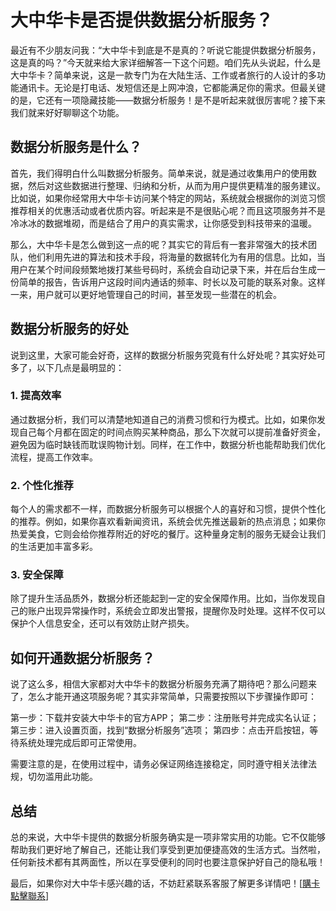 # 大中华卡是否提供数据分析服务？

最近有不少朋友问我：“大中华卡到底是不是真的？听说它能提供数据分析服务，这是真的吗？”今天就来给大家详细解答一下这个问题。咱们先从头说起，什么是大中华卡？简单来说，这是一款专门为在大陆生活、工作或者旅行的人设计的多功能通讯卡。无论是打电话、发短信还是上网冲浪，它都能满足你的需求。但最关键的是，它还有一项隐藏技能——数据分析服务！是不是听起来就很厉害呢？接下来我们就来好好聊聊这个功能。

## 数据分析服务是什么？

首先，我们得明白什么叫数据分析服务。简单来说，就是通过收集用户的使用数据，然后对这些数据进行整理、归纳和分析，从而为用户提供更精准的服务建议。比如说，如果你经常用大中华卡访问某个特定的网站，系统就会根据你的浏览习惯推荐相关的优惠活动或者优质内容。听起来是不是很贴心呢？而且这项服务并不是冷冰冰的数据堆砌，而是结合了用户的真实需求，让你感受到科技带来的温暖。

那么，大中华卡是怎么做到这一点的呢？其实它的背后有一套非常强大的技术团队，他们利用先进的算法和技术手段，将海量的数据转化为有用的信息。比如，当用户在某个时间段频繁地拨打某些号码时，系统会自动记录下来，并在后台生成一份简单的报告，告诉用户这段时间内通话的频率、时长以及可能的联系对象。这样一来，用户就可以更好地管理自己的时间，甚至发现一些潜在的机会。

## 数据分析服务的好处

说到这里，大家可能会好奇，这样的数据分析服务究竟有什么好处呢？其实好处可多了，以下几点是最明显的：

### 1. 提高效率

通过数据分析，我们可以清楚地知道自己的消费习惯和行为模式。比如，如果你发现自己每个月都在固定的时间点购买某种商品，那么下次就可以提前准备好资金，避免因为临时缺钱而耽误购物计划。同样，在工作中，数据分析也能帮助我们优化流程，提高工作效率。

### 2. 个性化推荐

每个人的需求都不一样，而数据分析服务可以根据个人的喜好和习惯，提供个性化的推荐。例如，如果你喜欢看新闻资讯，系统会优先推送最新的热点消息；如果你热爱美食，它则会给你推荐附近的好吃的餐厅。这种量身定制的服务无疑会让我们的生活更加丰富多彩。

### 3. 安全保障

除了提升生活品质外，数据分析还能起到一定的安全保障作用。比如，当你发现自己的账户出现异常操作时，系统会立即发出警报，提醒你及时处理。这样不仅可以保护个人信息安全，还可以有效防止财产损失。

## 如何开通数据分析服务？

说了这么多，相信大家都对大中华卡的数据分析服务充满了期待吧？那么问题来了，怎么才能开通这项服务呢？其实非常简单，只需要按照以下步骤操作即可：

第一步：下载并安装大中华卡的官方APP；
第二步：注册账号并完成实名认证；
第三步：进入设置页面，找到“数据分析服务”选项；
第四步：点击开启按钮，等待系统处理完成后即可正常使用。

需要注意的是，在使用过程中，请务必保证网络连接稳定，同时遵守相关法律法规，切勿滥用此功能。

## 总结

总的来说，大中华卡提供的数据分析服务确实是一项非常实用的功能。它不仅能够帮助我们更好地了解自己，还能让我们享受到更加便捷高效的生活方式。当然啦，任何新技术都有其两面性，所以在享受便利的同时也要注意保护好自己的隐私哦！

最后，如果你对大中华卡感兴趣的话，不妨赶紧联系客服了解更多详情吧！[[購卡點擊聯系](https://t.me/s/esim1088)]